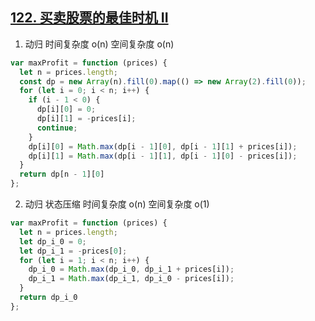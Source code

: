 ## [122. 买卖股票的最佳时机 II](https://leetcode.cn/problems/best-time-to-buy-and-sell-stock-ii/description/)

1. 动归 时间复杂度 o(n) 空间复杂度 o(n)
```ts
var maxProfit = function (prices) {
  let n = prices.length;
  const dp = new Array(n).fill(0).map(() => new Array(2).fill(0));
  for (let i = 0; i < n; i++) {
    if (i - 1 < 0) {
      dp[i][0] = 0;
      dp[i][1] = -prices[i];
      continue;
    }
    dp[i][0] = Math.max(dp[i - 1][0], dp[i - 1][1] + prices[i]);
    dp[i][1] = Math.max(dp[i - 1][1], dp[i - 1][0] - prices[i]);
  }
  return dp[n - 1][0]
};
```

2. 动归 状态压缩 时间复杂度 o(n) 空间复杂度 o(1)
```ts
var maxProfit = function (prices) {
  let n = prices.length;
  let dp_i_0 = 0;
  let dp_i_1 = -prices[0];
  for (let i = 1; i < n; i++) {
    dp_i_0 = Math.max(dp_i_0, dp_i_1 + prices[i]);
    dp_i_1 = Math.max(dp_i_1, dp_i_0 - prices[i]);
  }
  return dp_i_0
};
```